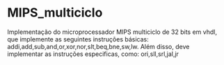 # MIPS_multiciclo
Implementação do microprocessador MIPS multiciclo de 32 bits em vhdl, que implemente as seguintes instruções básicas:
		addi,add,sub,and,or,xor,nor,slt,beq,bne,sw,lw.
Além disso, deve implementar as instruções especificas, como:
		ori,sll,srl,jal,jr
